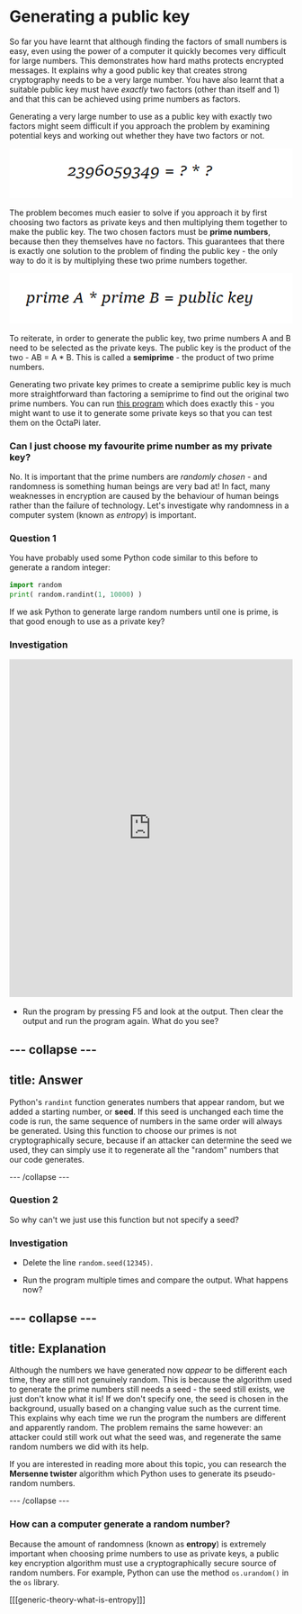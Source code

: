 # Generating a public key

So far you have learnt that although finding the factors of small numbers is easy, even using the power of a computer it quickly becomes very difficult for large numbers. This demonstrates how hard maths protects encrypted messages. It explains why a good public key that creates strong cryptography needs to be a very large number. You have also learnt that a suitable public key must have _exactly_ two factors (other than itself and 1) and that this can be achieved using prime numbers as factors.

Generating a very large number to use as a public key with exactly two factors might seem difficult if you approach the problem by examining potential keys and working out whether they have two factors or not.

![How not to do it](images/how-not-to-do-it.png)

The problem becomes much easier to solve if you approach it by first choosing two factors as private keys and then multiplying them together to make the public key. The two chosen factors must be **prime numbers**, because then they themselves have no factors. This guarantees that there is exactly one solution to the problem of finding the public key - the only way to do it is by multiplying these two prime numbers together.

![Creating a public key](images/creating-public-key.png)

To reiterate, in order to generate the public key, two prime numbers A and B need to be selected as the private keys. The public key is the product of the two - AB = A * B. This is called a **semiprime** - the product of two prime numbers.

Generating two private key primes to create a semiprime public key is much more straightforward than factoring a semiprime to find out the original two prime numbers. You can run [this program](resources/semi_prime_standalone.py) which does exactly this - you might want to use it to generate some private keys so that you can test them on the OctaPi later.

### Can I just choose my favourite prime number as my private key?

No. It is important that the prime numbers are _randomly chosen_ - and randomness is something human beings are very bad at! In fact, many weaknesses in encryption are caused by the behaviour of human beings rather than the failure of technology. Let's investigate why randomness in a computer system (known as *entropy*) is important.

### Question 1

You have probably used some Python code similar to this before to generate a random integer:

```python
import random
print( random.randint(1, 10000) )
```

If we ask Python to generate large random numbers until one is prime, is that good enough to use as a private key?

### Investigation

<iframe src="https://trinket.io/embed/python/cb4e94f1b4" width="100%" height="600" frameborder="0" marginwidth="0" marginheight="0" allowfullscreen></iframe>

- Run the program by pressing F5 and look at the output. Then clear the output and run the program again. What do you see?

--- collapse ---
---
title: Answer
---

Python's `randint` function generates numbers that appear random, but we added a starting number, or **seed**. If this seed is unchanged each time the code is run, the same sequence of numbers in the same order will always be generated. Using this function to choose our primes is not cryptographically secure, because if an attacker can determine the seed we used, they can simply use it to regenerate all the "random" numbers that our code generates.

--- /collapse ---


### Question 2

So why can't we just use this function but not specify a seed?

### Investigation

- Delete the line `random.seed(12345)`.

- Run the program multiple times and compare the output. What happens now?

--- collapse ---
---
title: Explanation
---
Although the numbers we have generated now _appear_ to be different each time, they are still not genuinely random. This is because the algorithm used to generate the prime numbers still needs a seed - the seed still exists, we just don't know what it is! If we don't specify one, the seed is chosen in the background, usually based on a changing value such as the current time. This explains why each time we run the program the numbers are different and apparently random. The problem remains the same however: an attacker could still work out what the seed was, and regenerate the same random numbers we did with its help.

If you are interested in reading more about this topic, you can research the **Mersenne twister** algorithm which Python uses to generate its pseudo-random numbers.

--- /collapse ---

### How can a computer generate a random number?

Because the amount of randomness (known as **entropy**) is extremely important when choosing prime numbers to use as private keys, a public key encryption algorithm must use a cryptographically secure source of random numbers. For example, Python can use the method `os.urandom()` in the `os` library.

[[[generic-theory-what-is-entropy]]]
